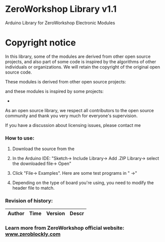 # ZeroWorkshop Library v1.1

Arduino Library for ZeroWorkshop Electronic Modules

# Copyright notice

In this library, some of the modules are derived from other open source projects, and also part of some code is inspired by the algorithms of other individuals or organizations. We will retain the copyright of the original open source code.

These modules is derived from other open source projects:



and these modules is inspired by some projects:

- 

As an open source library, we respect all contributors to the open source community and thank you very much for everyone's supervision.

If you have a discussion about licensing issues, please contact me 
### How to use:

1. Download the source from the 

2. In the Arduino IDE: "Sketch-> Include Library-> Add .ZIP Library-> select the downloaded file-> Open"

3. Click "File-> Examples". Here are some test programs in " ->"

4. Depending on the type of board you're using, you need to modify the header file to match.


   
### Revision of history:

|Author      |       Time      |   Version    |    Descr     |
|:--------   |      :-----:    |   :----:     |    :-----    |



### Learn more from ZeroWorkshop official website: www.zeroblockly.com
